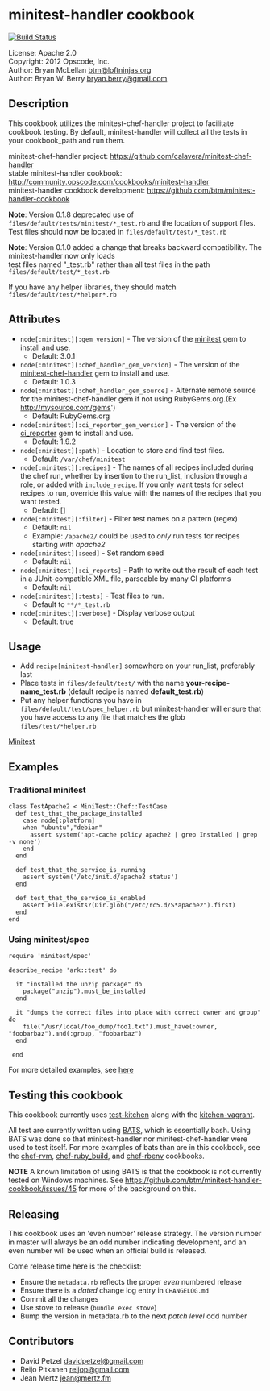 # minitest-handler cookbook

[![Build Status](https://secure.travis-ci.org/btm/minitest-handler-cookbook.png?branch=master)](http://travis-ci.org/btm/minitest-handler-cookbook)

License: Apache 2.0 <br />
Copyright: 2012 Opscode, Inc.<br/>
Author: Bryan McLellan <btm@loftninjas.org><br/>
Author: Bryan W. Berry <bryan.berry@gmail.com><br/>


## Description

This cookbook utilizes the minitest-chef-handler project to facilitate
cookbook testing. By default, minitest-handler will collect all the
tests in your cookbook_path and run them.

minitest-chef-handler project: https://github.com/calavera/minitest-chef-handler<br/>
stable minitest-handler cookbook: http://community.opscode.com/cookbooks/minitest-handler<br/>
minitest-handler cookbook development: https://github.com/btm/minitest-handler-cookbook<br/>

**Note**: Version 0.1.8 deprecated use of
``files/default/tests/minitest/*_test.rb`` and the location of support
files. Test files should now be located in
``files/default/test/*_test.rb``

**Note**: Version 0.1.0 added a change that breaks backward compatibility. The minitest-handler now only loads<br/>
test files named "<recipe-name>_test.rb" rather than all test files in the path `files/default/test/*_test.rb`

If you have any helper libraries, they should match `files/default/test/*helper*.rb`

## Attributes
* `node[:minitest][:gem_version]` - The version of the [minitest](http://rubygems.org/gems/minitest)
  gem to install and use.
  * Default: 3.0.1
* `node[:minitest][:chef_handler_gem_version]` - The version of the [minitest-chef-handler](http://rubygems.org/gems/minitest-chef-handler)
  gem to install and use.
  * Default: 1.0.3
* `node[:minitest][:chef_handler_gem_source]` - Alternate remote source for the minitest-chef-handler gem if not using RubyGems.org.(Ex http://mysource.com/gems')
  * Default: RubyGems.org
* `node[:minitest][:ci_reporter_gem_version]` - The version of the [ci_reporter](http://rubygems.org/gems/ci_reporter)
  gem to install and use.
  * Default: 1.9.2
* `node[:minitest][:path]` - Location to store and find test files.
  * Default: `/var/chef/minitest`
* `node[:minitest][:recipes]` - The names of all recipes included during the
  chef run, whether by insertion to the run_list, inclusion through a role, or
  added with `include_recipe`. If you only want tests for select recipes to run,
  override this value with the names of the recipes that you want tested.
  * Default: []
* `node[:minitest][:filter]` - Filter test names on a pattern (regex)
  * Default: `nil`
  * Example: `/apache2/` could be used to *only* run tests for recipes
    starting with *apache2*
* `node[:minitest][:seed]` - Set random seed
  * Default: `nil`
* `node[:minitest][:ci_reports]` - Path to write out the result of each
  test in a JUnit-compatible XML file, parseable by many CI platforms
  * Default: `nil`
* `node[:minitest][:tests]` - Test files to run.
  * Default to `**/*_test.rb`
* `node[:minitest][:verbose]` - Display verbose output
  * Default: true

## Usage
* Add ``recipe[minitest-handler]`` somewhere on your run_list, preferably last
* Place tests in ``files/default/test/`` with the name **your-recipe-name\_test.rb**
  (default recipe is named **default_test.rb**)
* Put any helper functions you have in ``files/default/test/spec_helper.rb`` but
  minitest-handler will ensure that you have access to any file that
  matches the glob ``files/test/*helper.rb``

[Minitest](https://github.com/seattlerb/minitest)

## Examples
### Traditional minitest

    class TestApache2 < MiniTest::Chef::TestCase
      def test_that_the_package_installed
        case node[:platform]
        when "ubuntu","debian"
          assert system('apt-cache policy apache2 | grep Installed | grep -v none')
        end
      end

      def test_that_the_service_is_running
        assert system('/etc/init.d/apache2 status')
      end

      def test_that_the_service_is_enabled
        assert File.exists?(Dir.glob("/etc/rc5.d/S*apache2").first)
      end
    end



### Using minitest/spec

    require 'minitest/spec'

    describe_recipe 'ark::test' do

      it "installed the unzip package" do
        package("unzip").must_be_installed
      end

      it "dumps the correct files into place with correct owner and group" do
        file("/usr/local/foo_dump/foo1.txt").must_have(:owner, "foobarbaz").and(:group, "foobarbaz")
      end

     end

For more detailed examples, see [here](https://github.com/calavera/minitest-chef-handler/blob/v0.4.0/examples/spec_examples/files/default/tests/minitest/example_test.rb)


## Testing this cookbook

This cookbook currently uses [test-kitchen](https://github.com/opscode/test-kitchen)
along with the [kitchen-vagrant](https://github.com/opscode/kitchen-vagrant).

All test are currently written using [BATS](https://github.com/sstephenson/bats),
which is essentially bash. Using BATS was done so that minitest-handler nor
minitest-chef-handler were used to test itself. For more examples of bats than
are in this cookbook, see the [chef-rvm](https://github.com/fnichol/chef-rvm),
[chef-ruby_build](https://github.com/fnichol/chef-ruby_build), and
[chef-rbenv](https://github.com/fnichol/chef-rbenv) cookbooks.

**NOTE** A known limitation of using BATS is that the cookbook is not currently
tested on Windows machines. See https://github.com/btm/minitest-handler-cookbook/issues/45
for more of the background on this.

## Releasing
This cookbook uses an 'even number' release strategy. The version number in master
will always be an odd number indicating development, and an even number will
be used when an official build is released.

Come release time here is the checklist:
* Ensure the `metadata.rb` reflects the proper *even* numbered release
* Ensure there is a *dated* change log entry in `CHANGELOG.md`
* Commit all the changes
* Use stove to release (`bundle exec stove`)
* Bump the version in metadata.rb to the next *patch level* odd number

## Contributors
* David Petzel <davidpetzel@gmail.com>
* Reijo Pitkanen <reijop@gmail.com>
* Jean Mertz <jean@mertz.fm>
